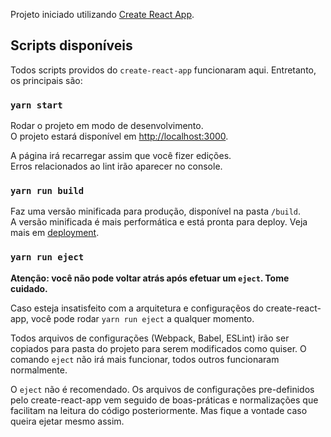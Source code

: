 Projeto iniciado utilizando [Create React App](https://github.com/facebook/create-react-app).

## Scripts disponíveis

Todos scripts providos do `create-react-app` funcionaram aqui. Entretanto, os principais são:

### `yarn start`

Rodar o projeto em modo de desenvolvimento.<br>
O projeto estará disponível em [http://localhost:3000](http://localhost:3000).

A página irá recarregar assim que você fizer edições.<br>
Erros relacionados ao lint irão aparecer no console.

### `yarn run build`

Faz uma versão minificada para produção, disponível na pasta `/build`.<br>
A versão minificada é mais performática e está pronta para deploy.
Veja mais em [deployment](https://facebook.github.io/create-react-app/docs/deployment).

### `yarn run eject`

**Atenção: você não pode voltar atrás após efetuar um `eject`. Tome cuidado.**

Caso esteja insatisfeito com a arquitetura e configuraçẽos do create-react-app, você pode rodar `yarn run eject` a qualquer momento.

Todos arquivos de configurações (Webpack, Babel, ESLint) irão ser copiados para pasta do projeto para serem modificados como quiser. O comando `eject` não irá mais funcionar, todos outros funcionaram normalmente.

O `eject` não é recomendado. Os arquivos de configurações pre-definidos pelo create-react-app vem seguido de boas-práticas e normalizações que facilitam na leitura do código posteriormente. Mas fique a vontade caso queira ejetar mesmo assim.
